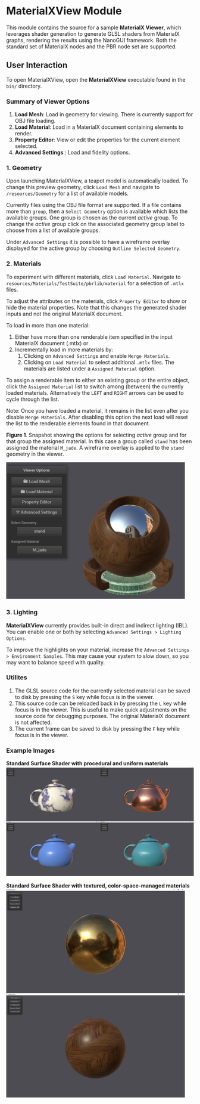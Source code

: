 # MaterialXView Module

This module contains the source for a sample **MaterialX Viewer**, which leverages shader generation to generate GLSL shaders from MaterialX graphs, rendering the results using the NanoGUI framework.  Both the standard set of MaterialX nodes and the PBR node set are supported.

## User Interaction
To open MaterialXView, open the **MaterialXView** executable found in the `bin/` directory.

### Summary of Viewer Options

1.  **Load Mesh**: Load in geometry for viewing. There is currently support for OBJ file loading.
2.  **Load Material**: Load in a MaterialX document containing elements to render.
3.  **Property Editor**: View or edit the properties for the current  element selected.
4.  **Advanced Settings** : Load and fidelity options.

### 1. Geometry
Upon launching MaterialXView, a teapot model is automatically loaded.
To change this preview geometry, click `Load Mesh` and navigate to `/resources/Geometry` for a list of available models.

Currently files using the  OBJ file format are  supported. If a file contains more than `group`, then a `Select Geometry` option is available which lists the available groups. One group is chosen as the current *active* group. To change the *active* group click on the associated geometry group label to choose from a list of available groups.

Under `Advanced Settings` it is possible to have a wireframe overlay displayed for the active group by choosing `Outline Selected Geometry`.

### 2. Materials
To experiment with different materials, click `Load Material`. Navigate to
`resources/Materials/TestSuite/pbrlib/material` for a selection of `.mtlx` files.

To adjust the attributes on the materials, click `Property Editor` to show or hide the material properties. Note that this changes the generated shader inputs and not the original MaterialX document.

To load in more than one material:

1.  Either have more than one renderable item specified in the input MaterialX document (.mtlx) or
2.  Incrementally load in more materials by:
    1.  Clicking on `Advanced Setting`s and enable `Merge Materials`.
    2.  Clicking on `Load Material` to select additional `.mtlx` files. The materials are listed under a `Assigned Material` option.

To assign a renderable item to either an existing group or the entire object, click the `Assigned Material` list to switch among (between) the currently loaded materials.
Alternatively the `LEFT` and `RIGHT` arrows can be used to cycle through the list.

Note: Once you have loaded a material, it remains in the list even after you disable `Merge Materials`. After disabling this option the next load will reset the list to the
renderable elements found in that document.

**Figure 1**. Snapshot showing the options for selecting *active* group and for that group the assigned material. In this case a group called `stand` has been assigned the material `M_jade`.
A wireframe overlay is applied to the `stand` geometry in the viewer.

<img src="/documents/Images/MaterialXView_Materials_And_Geomtery_Groups.png" width="480">

### 3. Lighting

**MaterialXView** currently provides built-in direct and indirect lighting (IBL). You can enable one or both by selecting `Advanced Settings > Lighting Options`.

To improve the highlights on your material, increase the `Advanced Settings > Environment Samples`. This may cause your system to slow down, so you may want to balance speed with quality.

### Utilites

1.  The GLSL source code for the currently selected material can be saved to disk by pressing the `S` key while focus is in the viewer.
2.  This source code can be reloaded back in by pressing the `L` key while focus is in the viewer. This is useful to make quick adjustments on the source code for debugging purposes. The original MaterialX document is not affected.
3.  The current frame can be saved to disk by pressing the `F` key while focus is in the viewer.

### Example Images

**Standard Surface Shader with procedural and uniform materials**
<img src="/documents/Images/MaterialXView_StandardSurface_01.png" width="1024">

**Standard Surface Shader with textured, color-space-managed materials**
<img src="/documents/Images/MaterialXView_StandardSurface_02.png" width="480">
